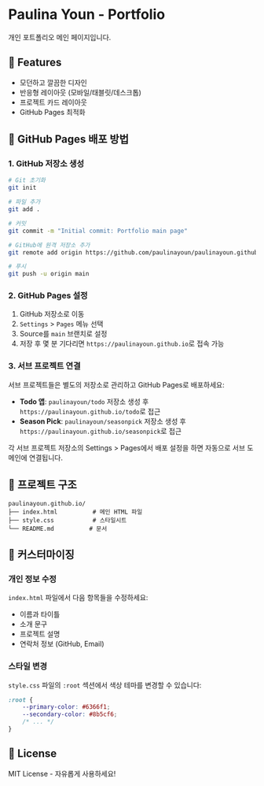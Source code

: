# Paulina Youn - Portfolio

개인 포트폴리오 메인 페이지입니다.

## 🌟 Features

- 모던하고 깔끔한 디자인
- 반응형 레이아웃 (모바일/태블릿/데스크톱)
- 프로젝트 카드 레이아웃
- GitHub Pages 최적화

## 🚀 GitHub Pages 배포 방법

### 1. GitHub 저장소 생성
```bash
# Git 초기화
git init

# 파일 추가
git add .

# 커밋
git commit -m "Initial commit: Portfolio main page"

# GitHub에 원격 저장소 추가
git remote add origin https://github.com/paulinayoun/paulinayoun.github.io.git

# 푸시
git push -u origin main
```

### 2. GitHub Pages 설정
1. GitHub 저장소로 이동
2. `Settings` > `Pages` 메뉴 선택
3. Source를 `main` 브랜치로 설정
4. 저장 후 몇 분 기다리면 `https://paulinayoun.github.io`로 접속 가능

### 3. 서브 프로젝트 연결
서브 프로젝트들은 별도의 저장소로 관리하고 GitHub Pages로 배포하세요:

- **Todo 앱**: `paulinayoun/todo` 저장소 생성 후 `https://paulinayoun.github.io/todo`로 접근
- **Season Pick**: `paulinayoun/seasonpick` 저장소 생성 후 `https://paulinayoun.github.io/seasonpick`로 접근

각 서브 프로젝트 저장소의 Settings > Pages에서 배포 설정을 하면 자동으로 서브 도메인에 연결됩니다.

## 📁 프로젝트 구조

```
paulinayoun.github.io/
├── index.html          # 메인 HTML 파일
├── style.css           # 스타일시트
└── README.md          # 문서
```

## 🎨 커스터마이징

### 개인 정보 수정
`index.html` 파일에서 다음 항목들을 수정하세요:
- 이름과 타이틀
- 소개 문구
- 프로젝트 설명
- 연락처 정보 (GitHub, Email)

### 스타일 변경
`style.css` 파일의 `:root` 섹션에서 색상 테마를 변경할 수 있습니다:
```css
:root {
    --primary-color: #6366f1;
    --secondary-color: #8b5cf6;
    /* ... */
}
```

## 📝 License

MIT License - 자유롭게 사용하세요!
